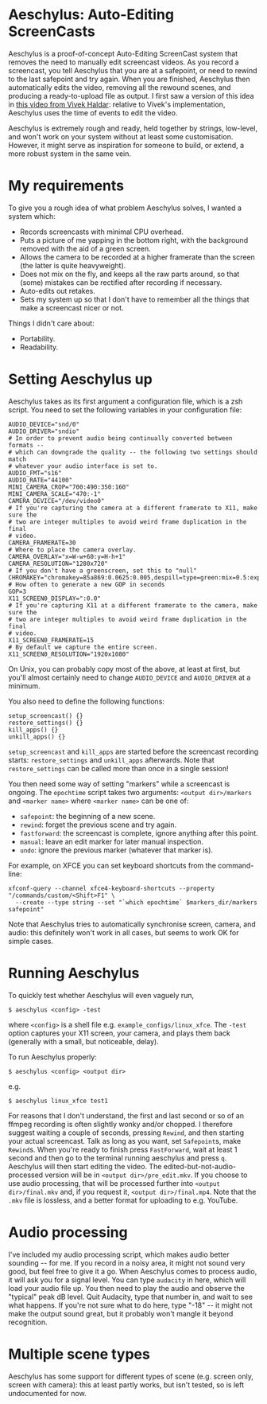 # Aeschylus: Auto-Editing ScreenCasts

Aeschylus is a proof-of-concept Auto-Editing ScreenCast system that removes the
need to manually edit screencast videos. As you record a screencast, you tell
Aeschylus that you are at a safepoint, or need to rewind to the last safepoint
and try again. When you are finished, Aeschylus then automatically edits the
video, removing all the rewound scenes, and producing a ready-to-upload file as
output. I first saw a version of this idea in [this video from Vivek
Haldar](https://t.co/xus7b4osCM): relative to Vivek's implementation, Aeschylus
uses the time of events to edit the video.

Aeschylus is extremely rough and ready, held together by strings, low-level,
and won't work on your system without at least some customisation. However, it
might serve as inspiration for someone to build, or extend, a more robust
system in the same vein.


# My requirements

To give you a rough idea of what problem Aeschylus solves, I wanted a system which:

 * Records screencasts with minimal CPU overhead.
 * Puts a picture of me yapping in the bottom right, with the background
   removed with the aid of a green screen.
 * Allows the camera to be recorded at a higher framerate than the screen (the
   latter is quite heavyweight).
 * Does not mix on the fly, and keeps all the raw parts around, so that (some)
   mistakes can be rectified after recording if necessary.
 * Auto-edits out retakes.
 * Sets my system up so that I don't have to remember all the things that make a
   screencast nicer or not.

Things I didn't care about:

 * Portability.
 * Readability.


# Setting Aeschylus up

Aeschylus takes as its first argument a configuration file, which is a zsh
script. You need to set the following variables in your configuration file:

```
AUDIO_DEVICE="snd/0"
AUDIO_DRIVER="sndio"
# In order to prevent audio being continually converted between formats --
# which can downgrade the quality -- the following two settings should match
# whatever your audio interface is set to.
AUDIO_FMT="s16"
AUDIO_RATE="44100"
MINI_CAMERA_CROP="700:490:350:160"
MINI_CAMERA_SCALE="470:-1"
CAMERA_DEVICE="/dev/video0"
# If you're capturing the camera at a different framerate to X11, make sure the
# two are integer multiples to avoid weird frame duplication in the final
# video.
CAMERA_FRAMERATE=30
# Where to place the camera overlay.
CAMERA_OVERLAY="x=W-w+60:y=H-h+1"
CAMERA_RESOLUTION="1280x720"
# If you don't have a greenscreen, set this to "null"
CHROMAKEY="chromakey=85a869:0.0625:0.005,despill=type=green:mix=0.5:expand=0.3:brightness=0:green=-1:blue=0"
# How often to generate a new GOP in seconds
GOP=3
X11_SCREEN0_DISPLAY=":0.0"
# If you're capturing X11 at a different framerate to the camera, make sure the
# two are integer multiples to avoid weird frame duplication in the final
# video.
X11_SCREEN0_FRAMERATE=15
# By default we capture the entire screen.
X11_SCREEN0_RESOLUTION="1920x1080"
```

On Unix, you can probably copy most of the above, at least at first, but you'll
almost certainly need to change `AUDIO_DEVICE` and `AUDIO_DRIVER` at a minimum.

You also need to define the following functions:

```
setup_screencast() {}
restore_settings() {}
kill_apps() {}
unkill_apps() {}
```

`setup_screencast` and `kill_apps` are started before the screencast recording
starts: `restore_settings` and `unkill_apps` afterwards. Note that
`restore_settings` can be called more than once in a single session!

You then need some way of setting "markers" while a screencast is ongoing. The
`epochtime` script takes two arguments: `<output dir>/markers` and `<marker
name>` where `<marker name>` can be one of:

  * `safepoint`: the beginning of a new scene.
  * `rewind`: forget the previous scene and try again.
  * `fastforward`: the screencast is complete, ignore anything after this point.
  * `manual`: leave an edit marker for later manual inspection.
  * `undo`: ignore the previous marker (whatever that marker is).

For example, on XFCE you can set keyboard shortcuts from the command-line:

```
xfconf-query --channel xfce4-keyboard-shortcuts --property "/commands/custom/<Shift>F1" \
  --create --type string --set "`which epochtime` $markers_dir/markers safepoint"
```

Note that Aeschylus tries to automatically synchronise screen, camera, and
audio: this definitely won't work in all cases, but seems to work OK for simple
cases.


# Running Aeschylus

To quickly test whether Aeschylus will even vaguely run, 

```
$ aeschylus <config> -test
```

where `<config>` is a shell file e.g. `example_configs/linux_xfce`. The `-test`
option captures your X11 screen, your camera, and plays them back (generally
with a small, but noticeable, delay).

To run Aeschylus properly:

```
$ aeschylus <config> <output dir>
```

e.g.

```
$ aeschylus linux_xfce test1
```

For reasons that I don't understand, the first and last second or so of an
ffmpeg recording is often slightly wonky and/or chopped. I therefore suggest
waiting a couple of seconds, pressing `Rewind`, and then starting your actual
screencast. Talk as long as you want, set `Safepoint`s, make `Rewind`s. When
you're ready to finish press `FastForward`, wait at least 1 second and then go
to the terminal running aeschylus and press `q`. Aeschylus will then start
editing the video. The edited-but-not-audio-processed version will be in
`<output dir>/pre_edit.mkv`. If you choose to use audio processing, that will
be processed further into `<output dir>/final.mkv` and, if you request it,
`<output dir>/final.mp4`. Note that the `.mkv` file is lossless, and a better
format for uploading to e.g. YouTube.


# Audio processing

I've included my audio processing script, which makes audio better sounding --
for me. If you record in a noisy area, it might not sound very good, but feel
free to give it a go. When Aeschylus comes to process audio, it will ask you
for a signal level. You can type `audacity` in here, which will load your audio
file up. You then need to play the audio and observe the "typical" peak dB
level. Quit Audacity, type that number in, and wait to see what happens. If
you're not sure what to do here, type "-18" -- it might not make the output
sound great, but it probably won't mangle it beyond recognition.


# Multiple scene types

Aeschylus has some support for different types of scene (e.g. screen only,
screen with camera): this at least partly works, but isn't tested, so is left
undocumented for now.
